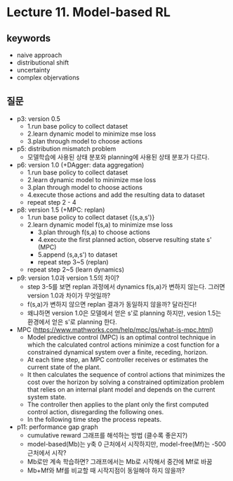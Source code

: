 # Lecture 11. Model-based RL

## keywords
- naive approach
- distributional shift
- uncertainty
- complex objervations

## 질문
- p3: version 0.5
  - 1.run base policy to collect dataset
  - 2.learn dynamic model to minimize mse loss
  - 3.plan through model to choose actions
- p5: distribution mismatch problem
  - 모델학습에 사용된 상태 분포와 planning에 사용된 상태 분포가 다르다.
- p6: version 1.0 (+DAgger: data aggregation)
  - 1.run base policy to collect dataset
  - 2.learn dynamic model to minimize mse loss
  - 3.plan through model to choose actions
  - 4.execute those actions and add the resulting data to dataset
  - repeat step 2 - 4
- p8: version 1.5 (+MPC: replan)
  - 1.run base policy to collect dataset {(s,a,s')}
  - 2.learn dynamic model f(s,a) to minimize mse loss
    - 3.plan through f(s,a) to choose actions
    - 4.execute the first planned action, observe resulting state s' (MPC)
    - 5.append (s,a,s') to dataset
    - repeat step 3~5 (replan)
  - repeat step 2~5 (learn dynamics)
- p9: version 1.0과 version 1.5의 차이?
  - step 3-5를 보면 replan 과정에서 dynamics f(s,a)가 변하지 않는다. 그러면 version 1.0과 차이가 무엇일까?
  - f(s,a)가 변하지 않으면 replan 결과가 동일하지 않을까? 달라진다!
  - 왜냐하면 version 1.0은 모델에서 얻은 s'로 planning 하지만, vesion 1.5는 환경에서 얻은 s'로 planning 한다.
- MPC (https://www.mathworks.com/help/mpc/gs/what-is-mpc.html)
  - Model predictive control (MPC) is an optimal control technique in which the calculated control actions minimize a cost function for a constrained dynamical system over a finite, receding, horizon.
  - At each time step, an MPC controller receives or estimates the current state of the plant.
  - It then calculates the sequence of control actions that minimizes the cost over the horizon by solving a constrained optimization problem that relies on an internal plant model and depends on the current system state.
  - The controller then applies to the plant only the first computed control action, disregarding the following ones.
  - In the following time step the process repeats.
- p11: performance gap graph
  - cumulative reward 그래프를 해석하는 방법 (클수록 좋은지?)
  - model-based(Mb)는 y축 0 근처에서 시작하지만, model-free(Mf)는 -500 근처에서 시작?
  - Mb로만 계속 학습하면? 그래프에서는 Mb로 시작해서 중간에 Mf로 바꿈
  - Mb+Mf와 Mf를 비교할 때 시작지점이 동일해야 하지 않을까? 

 
